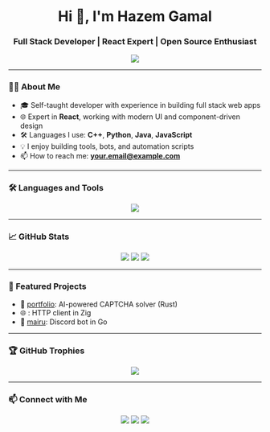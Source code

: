 <h1 align="center">Hi 👋, I'm Hazem Gamal</h1>
<h3 align="center">Full Stack Developer | React Expert | Open Source Enthusiast</h3>

<p align="center">
  <img src="https://readme-typing-svg.demolab.com/?lines=Full%20Stack%20Web%20Developer;React%20%7C%20Node.js%20%7C%20PHP%20%7C%20MongoDB;Loves%20clean%20code%20and%20open%20source!" />
</p>

---

### 👨‍💻 About Me

- 🎓 Self-taught developer with experience in building full stack web apps
- 🌐 Expert in **React**, working with modern UI and component-driven design
- 🛠️ Languages I use: **C++**, **Python**, **Java**, **JavaScript**
- 💡 I enjoy building tools, bots, and automation scripts
- 📫 How to reach me: **your.email@example.com**

---

### 🛠️ Languages and Tools

<p align="center">
  <img src="https://skillicons.dev/icons?i=cpp,python,java,js,react,mongodb,mysql,php,git,github,vscode,linux" />
</p>

---

### 📈 GitHub Stats

<p align="center">
  <img src="https://github-readme-stats.vercel.app/api?username=hazem257&show_icons=true&theme=radical&count_private=true" />
  <img src="https://github-readme-streak-stats.herokuapp.com/?user=hazem257&theme=radical" />
  <img src="https://github-readme-stats.vercel.app/api/top-langs/?username=hazem257&layout=compact&theme=radical" />
</p>

---

### 🚀 Featured Projects

- 🧠 [portfolio](https://github.com/hazem257/nocap): AI-powered CAPTCHA solver (Rust)
- 🌐 [](https://github.com/hazem257/zelda): HTTP client in Zig
- 🤖 [mairu](https://github.com/hazem257/mairu): Discord bot in Go

---

### 🏆 GitHub Trophies

<p align="center">
  <img src="https://github-profile-trophy.vercel.app/?username=hazem257&theme=radical&margin-w=10&no-frame=true" />
</p>

---

### 📫 Connect with Me

<p align="center">
  <a href="https://twitter.com/yourhandle"><img src="https://img.shields.io/badge/Twitter-1DA1F2?style=for-the-badge&logo=twitter&logoColor=white" /></a>
  <a href="Gemail:hazemgmall45@gmail.com"><img src="https://img.shields.io/badge/Gmail-D14836?style=for-the-badge&logo=gmail&logoColor=white" /></a>
  <a href="https://www.linkedin.com/in/hazem-gmall-2537b4371/"><img src="https://img.shields.io/badge/LinkedIn-0077B5?style=for-the-badge&logo=linkedin&logoColor=white" /></a>
</p>
